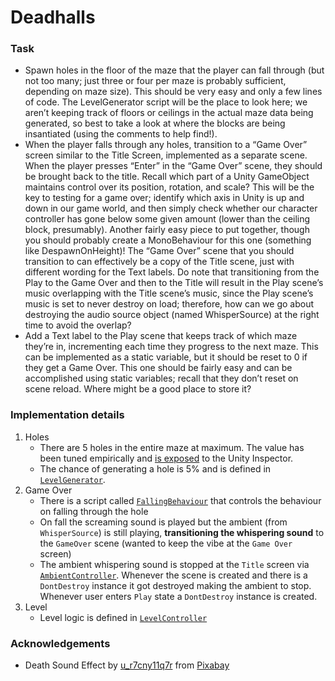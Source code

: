 # Deadhalls

### Task

- Spawn holes in the floor of the maze that the player can fall through (but not too many; just three or four per maze is probably sufficient, depending on maze size). This should be very easy and only a few lines of code. The LevelGenerator script will be the place to look here; we aren’t keeping track of floors or ceilings in the actual maze data being generated, so best to take a look at where the blocks are being insantiated (using the comments to help find!).
- When the player falls through any holes, transition to a “Game Over” screen similar to the Title Screen, implemented as a separate scene. When the player presses “Enter” in the “Game Over” scene, they should be brought back to the title. Recall which part of a Unity GameObject maintains control over its position, rotation, and scale? This will be the key to testing for a game over; identify which axis in Unity is up and down in our game world, and then simply check whether our character controller has gone below some given amount (lower than the ceiling block, presumably). Another fairly easy piece to put together, though you should probably create a MonoBehaviour for this one (something like DespawnOnHeight)! The “Game Over” scene that you should transition to can effectively be a copy of the Title scene, just with different wording for the Text labels. Do note that transitioning from the Play to the Game Over and then to the Title will result in the Play scene’s music overlapping with the Title scene’s music, since the Play scene’s music is set to never destroy on load; therefore, how can we go about destroying the audio source object (named WhisperSource) at the right time to avoid the overlap?
- Add a Text label to the Play scene that keeps track of which maze they’re in, incrementing each time they progress to the next maze. This can be implemented as a static variable, but it should be reset to 0 if they get a Game Over. This one should be fairly easy and can be accomplished using static variables; recall that they don’t reset on scene reload. Where might be a good place to store it?

### Implementation details

1. Holes
    - There are 5 holes in the entire maze at maximum. The value has been tuned empirically and [is exposed](./Assets/Scripts/LevelGenerator.cs#L38) to the Unity Inspector.
    - The chance of generating a hole is 5% and is defined in [`LevelGenerator`](./Assets/Scripts/LevelGenerator.cs#L38).
2. Game Over
    - There is a script called [`FallingBehaviour`](./Assets/Scripts/FallingBehaviour.cs) that controls the behaviour on falling through the hole
    - On fall the screaming sound is played but the ambient (from `WhisperSource`) is still playing, **transitioning the whispering sound** to the `GameOver` scene (wanted to keep the vibe at the `Game Over` screen)
    - The ambient whispering sound is stopped at the `Title` screen via [`AmbientController`](./Assets/Scripts/AmbientController.cs). Whenever the scene is created and there is a `DontDestroy` instance it got destroyed making the ambient to stop. Whenever user enters `Play` state a `DontDestroy` instance is created.
3. Level
    - Level logic is defined in [`LevelController`](./Assets/Scripts/LevelController.cs)

### Acknowledgements

- Death Sound Effect by [u_r7cny11q7r](https://pixabay.com/users/u_r7cny11q7r-41888232/?utm_source=link-attribution&utm_medium=referral&utm_campaign=music&utm_content=186763) from [Pixabay](https://pixabay.com/sound-effects//?utm_source=link-attribution&utm_medium=referral&utm_campaign=music&utm_content=186763)
